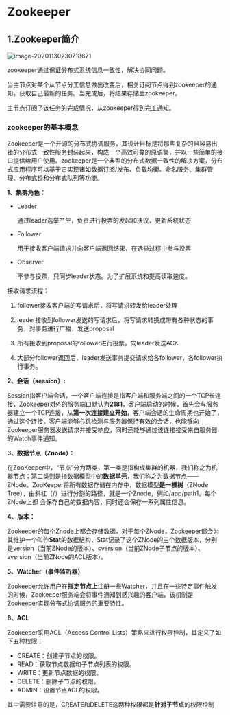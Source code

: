 # Zookeeper

## 1.Zookeeper简介

![image-20201130230718671](https://gitee.com/xiyuximing/image/raw/master/image-20201130230718671.png)

zookeeper通过保证分布式系统信息一致性，解决协同问题。

当主节点对某个从节点分工信息做出改变后，相关订阅节点得到zookeeper的通知，获取自己最新的任务。当完成后，将结果存储至zookeeper。

主节点订阅了该任务的完成情况，从zookeeper得到完工通知。

### zookeeper的基本概念

Zookeeper是⼀个开源的分布式协调服务，其设计⽬标是将那些复杂的且容易出错的分布式⼀致性服务封装起来，构成⼀个⾼效可靠的原语集，并以⼀些简单的接⼝提供给⽤户使⽤。zookeeper是⼀个典型的分布式数据⼀致性的解决⽅案，分布式应⽤程序可以基于它实现诸如数据订阅/发布、负载均衡、命名服务、集群管理、分布式锁和分布式队列等功能。

**1、集群角色：**

- Leader

  通过leader选举产生，负责进行投票的发起和决议，更新系统状态

- Follower

  用于接收客户端请求并向客户端返回结果，在选举过程中参与投票

- Observer

  不参与投票，只同步leader状态。为了扩展系统和提高读取速度。

 接收请求流程：

1. follower接收客户端的写请求后，将写请求转发给leader处理

2. leader接收到follower发送的写请求后，将写请求转换成带有各种状态的事务，对事务进行广播，发送proposal
3. 所有接收到proposal的follower进行投票，向leader发送ACK
4. 大部分follower返回后，leader发送事务提交请求给各follower，各follower执行事务。

**2、会话（session）:**

Session指客户端会话，⼀个客户端连接是指客户端和服务端之间的⼀个TCP⻓连接，Zookeeper对外的服务端⼝默认为**2181**，客户端启动的时候，⾸先会与服务器建⽴⼀个TCP连接，从**第⼀次连接建⽴开始**，客户端会话的⽣命周期也开始了，通过这个连接，客户端能够⼼跳检测与服务器保持有效的会话，也能够向Zookeeper服务器发送请求并接受响应，同时还能够通过该连接接受来⾃服务器的Watch事件通知。

**3、数据节点（Znode）：**

在ZooKeeper中，“节点”分为两类，第⼀类是指构成集群的机器，我们称之为机器节点；第⼆类则是指数据模型中的**数据单元**，我们称之为数据节点——ZNode。ZooKeeper将所有数据存储在内存中，数据模型**是⼀棵树**（ZNode Tree），由斜杠（/）进⾏分割的路径，就是⼀个Znode，例如/app/path1。每个ZNode上都
会保存⾃⼰的数据内容，同时还会保存⼀系列属性信息。

**4、版本：**

Zookeeper的每个Znode上都会存储数据，对于每个ZNode，Zookeeper都会为其维护⼀个叫作**Stat**的数据结构，Stat记录了这个ZNode的三个数据版本，分别是version（当前ZNode的版本）、cversion（当前ZNode⼦节点的版本）、aversion（当前ZNode的ACL版本）。

**5、Watcher（事件监听器）**

Zookeeper允许⽤户在**指定节点上**注册⼀些Watcher，并且在⼀些特定事件触发的时候，Zookeeper服务端会将事件通知到感兴趣的客户端，该机制是Zookeeper实现分布式协调服务的重要特性。

**6、ACL**

Zookeeper采⽤ACL（Access Control Lists）策略来进⾏权限控制，其定义了如下五种权限：

- CREATE：创建⼦节点的权限。
- READ：获取节点数据和⼦节点列表的权限。
- WRITE：更新节点数据的权限。
- DELETE：删除⼦节点的权限。
- ADMIN：设置节点ACL的权限。

其中需要注意的是，CREATE和DELETE这两种权限都是**针对⼦节点**的权限控制
